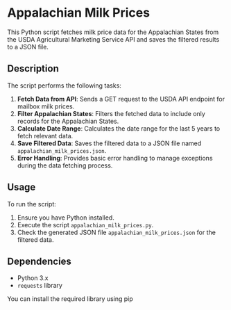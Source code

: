 # Appalachian Milk Prices

This Python script fetches milk price data for the Appalachian States from the USDA Agricultural Marketing Service API and saves the filtered results to a JSON file.

## Description

The script performs the following tasks:

1. **Fetch Data from API**: Sends a GET request to the USDA API endpoint for mailbox milk prices.
2. **Filter Appalachian States**: Filters the fetched data to include only records for the Appalachian States.
3. **Calculate Date Range**: Calculates the date range for the last 5 years to fetch relevant data.
4. **Save Filtered Data**: Saves the filtered data to a JSON file named `appalachian_milk_prices.json`.
5. **Error Handling**: Provides basic error handling to manage exceptions during the data fetching process.

## Usage

To run the script:

1. Ensure you have Python installed.
2. Execute the script `appalachian_milk_prices.py`.
3. Check the generated JSON file `appalachian_milk_prices.json` for the filtered data.

## Dependencies

- Python 3.x
- `requests` library

You can install the required library using pip
